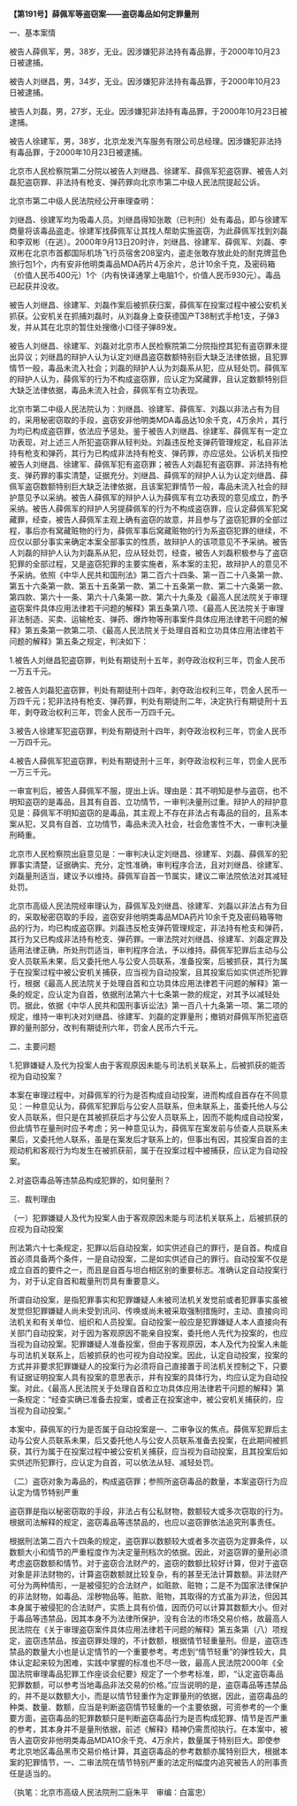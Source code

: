 **【第191号】薛佩军等盗窃案——盗窃毒品如何定罪量刑**

一、基本案情

被告人薛佩军，男，38岁，无业。因涉嫌犯非法持有毒品罪，于2000年10月23日被逮捕。

被告人刘继昌，男，34岁，无业。因涉嫌犯非法持有毒品罪，于2000年10月23日被逮捕。

被告人刘磊，男，27岁，无业。因涉嫌犯非法持有毒品罪，于2000年10月23日被逮捕。

被告人徐建军，男，38岁，北京龙发汽车服务有限公司总经理。因涉嫌犯非法持有毒品罪，于2000年10月23日被逮捕。

北京市人民检察院第二分院以被告人刘继昌、徐建军、薛佩军犯盗窃罪、被告人刘磊犯盗窃罪、非法持有枪支、弹药罪向北京市第二中级人民法院提起公诉。

北京市第二中级人民法院经公开审理查明：

刘继昌、徐建军均为吸毒人员。刘继昌得知张敢（已判刑）处有毒品，即与徐建军商量将该毒品盗走。徐建军找薛佩军让其找人帮助实施盗窃，为此薛佩军找到刘磊和李双彬（在逃）。2000年9月13日20时许，刘继昌、徐建军、薛佩军、刘磊、李双彬在北京市首都国际机场飞行员宿舍208室内，盗走张敢存放此处的耐克牌蓝色旅行包1个，内有安非他明类毒品MDA药片4万余片，总计10余千克，及密码箱（价值人民币400元）1个（内有快译通掌上电脑1个，价值人民币930元）。毒品已起获并没收。

被告人刘继昌、徐建军、刘磊作案后被抓获归案，薛佩军在投案过程中被公安机关抓获。公安机关在抓捕刘磊时，从刘磊身上查获德国产T38制式手枪1支，子弹3发，并从其在北京的暂住处搜缴小口径子弹89发。

被告人刘继昌、徐建军、刘磊对北京市人民检察院第二分院指控其犯有盗窃罪未提出异议；刘继昌的辩护人认为认定刘继昌盗窃数额特别巨大缺乏法律依据，且犯罪情节一般，毒品未流入社会；刘磊的辩护人认为刘磊系从犯，应从轻处罚。薛佩军的辩护人认为，薛佩军的行为不构成盗窃罪，应认定为窝藏罪，且认定数额特别巨大缺乏法律依据，毒品未流入社会，薛佩军有立功表现。

北京市第二中级人民法院认为：刘继昌、徐建军、薛佩军、刘磊以非法占有为目的，采用秘密窃取的手段，盗窃安非他明类MDA毒品达10余千克，4万余片，其行为均已构成盗窃罪，依法应予惩处。鉴于被告人刘继昌、徐建军、薛佩军有一定立功表现，对上述三人所犯盗窃罪从轻判处。刘磊违反枪支弹药管理规定，私自非法持有枪支和弹药，其行为已构成非法持有枪支、弹药罪，亦应惩处。公诉机关指控被告人刘继昌、徐建军、薛佩军犯有盗窃罪；被告人刘磊犯有盗窃罪、非法持有枪支、弹药罪的事实清楚，证据充分。刘继昌、薛佩军的辩护人认为认定刘继昌、薛佩军盗窃数额特别巨大缺乏法律依据，且该案犯罪情节一般，毒品未流入社会的辩护意见予以采纳。被告人薛佩军的辩护人认为薛佩军有立功表现的意见成立，酌予采纳。被告人薛佩军的辩护人另提薛佩军的行为不构成盗窃罪，应认定薛佩军犯窝藏罪，经查，被告人薛佩军主观上确有盗窃的故意，并且参与了盗窃犯罪的全部过程，事后亦有窝藏赃物的行为，薛佩军事后窝藏赃物的行为系盗窃犯罪的继续，不应仅以部分事实来确定本案全部事实的性质，故辩护人的该项意见不予采纳。被告人刘磊的辩护人认为刘磊系从犯，应从轻处罚，经查，被告人刘磊积极参与了盗窃犯罪的全部过程，又是盗窃犯罪的主要实施者，系本案的主犯，故辩护人的意见不予采纳。依照《中华人民共和国刑法》第二百六十四条、第一百二十八条第一款、第五十六条第一款、第五十五条第一款、第二十五条第一款、第二十六条第一款、第四款、第六十一条、第六十八条第一款、第六十九条及《最高人民法院关于审理盗窃案件具体应用法律若干问题的解释》第五条第八项、《最高人民法院关于审理非法制造、买卖、运输枪支、弹药、爆炸物等刑事案件具体应用法律若干问题的解释》第五条第一款第二项、《最高人民法院关于处理自首和立功具体应用法律若干问题的解释》第五条之规定，判决如下：

1.被告人刘继昌犯盗窃罪，判处有期徒刑十五年，剥夺政治权利三年，罚金人民币一万五千元。

2.被告人刘磊犯盗窃罪，判处有期徒刑十四年，剥夺政治权利三年，罚金人民币一万四千元；犯非法持有枪支、弹药罪，判处有期徒刑二年，决定执行有期徒刑十五年，剥夺政治权利三年，罚金人民币一万四千元。

3.被告人徐建军犯盗窃罪，判处有期徒刑十四年，剥夺政治权利三年，罚金人民币一万四千元。

4.被告人薛佩军犯盗窃罪，判处有期徒刑十三年，剥夺政治权利三年，罚金人民币一万三千元。

一审宣判后，被告人薛佩军不服，提出上诉。理由是：其不明知是参与盗窃，也不明知盗窃的是毒品，且其有自首、立功情节，一审判决量刑过重。辩护人的辩护意见是：薛佩军不明知盗窃的是毒品，其主观上不存在非法占有毒品的目的，且系本案从犯，又具有自首、立功情节，毒品未流入社会，社会危害性不大，一审判决量刑畸重。

北京市人民检察院出庭意见是：一审判决认定刘继昌、徐建军、刘磊、薛佩军的犯罪事实清楚，证据确实、充分，定性准确，审判程序合法，且对刘继昌、徐建军、刘磊量刑适当，建议予以维持。薛佩军自首一节属实，建议二审法院依法对其减轻处罚。

北京市高级人民法院经审理认为，薛佩军及刘继昌、徐建军、刘磊以非法占有为目的，采取秘密窃取的手段，盗窃安非他明类毒品MDA药片10余千克及密码箱等物品的行为，均已构成盗窃罪。刘磊违反枪支弹药管理规定，非法持有枪支和弹药，其行为又已构成非法持有枪支、弹药罪。一审法院对刘继昌、徐建军、刘磊定罪及适用法律正确，所处刑罚适当，审判程序合法，予以维持。薛佩军犯罪后主动与公安人员联系未果，后又委托他人与公安人员联系，准备投案，后被抓获，其行为属于在投案过程中被公安机关捕获，应当视为自动投案，且其投案后如实供述所犯罪行，根据《最高人民法院关于处理自首和立功具体应用法律若干问题的解释》第一条的规定，应认定为自首，依据刑法第六十七条第一款的规定，对其予以减轻处罚。据此，依据《中华人民共和国刑事诉讼法》第一百八十九条第一项、第二项的规定，维持一审判决对刘继昌、徐建军、刘磊的定罪量刑；撤销对薛佩军所犯盗窃罪的量刑部分，改判有期徒刑六年，罚金人民币六千元。

二、主要问题

1.犯罪嫌疑人及代为投案人由于客观原因未能与司法机关联系上，后被抓获的能否视为自动投案？

本案在审理过程中，对薛佩军的行为是否构成自动投案，进而构成自首存在不同意见：一种意见认为，薛佩军犯罪后与公安人员联系，但未联系上，虽委托他人与公安人员联系，但只是在其被抓获后才与公安人员联系上，因而不能构成自动投案，但此情节在量刑时应予考虑；另一种意见认为，薛佩军在案发前与侦查人员联系未果后，又委托他人联系，虽是在案发后才联系上的，但事出有因，其投案自首的主观动机和客观行为均发生在被抓获前，属于在投案过程中被捕获，应认定为自动投案。

2.对盗窃毒品等违禁品构成犯罪的，如何量刑？

三、裁判理由

（一）犯罪嫌疑人及代为投案人由于客观原因未能与司法机关联系上，后被抓获的应视为自动投案

刑法第六十七条规定，犯罪以后自动投案，如实供述自己的罪行，是自首。构成自首必须具备两个条件，一是自动投案，二是如实供述自己的罪行。自动投案不仅是成立自首的要件之一，而且是自首与坦白相区别的重要标志。准确认定自动投案行为，对于认定自首和裁量刑罚具有重要意义。

所谓自动投案，是指犯罪事实和犯罪嫌疑人未被司法机关发觉前或者犯罪事实虽被发觉但犯罪嫌疑人尚未受到讯问、传唤或尚未被采取强制措施时，主动、直接向司法机关和有关单位、组织和人员投案。自动投案一般应是犯罪嫌疑人本人直接向有关部门自动投案，对于因为客观原因不能亲自投案，委托他人先代为投案的，也应当视为自动投案。犯罪嫌疑人准备投案，但由于客观原因，本人及代为投案人未能与司法机关联系上，后被抓获的也可视为自动投案。因此，认定自动投案，投案的方式并非要求犯罪嫌疑人的投案行为必须将自己直接置于司法机关控制之下，只要有证据证明投案人具有投案的意思表示，并有投案的具体行为，均应认定为自动投案。对此，《最高人民法院关于处理自首和立功具体应用法律若干问题的解释》第一条规定：“经查实确已准备去投案，或者正在投案途中，被公安机关捕获的，应当视为自动投案。”

本案中，薛佩军的行为是否属于自动投案是一、二审争议的焦点。薛佩军犯罪后主动与公安人员联系未果，后又委托他人与公安人员联系准备去投案，在此期间被抓获，其行为属于在投案过程中被公安机关捕获，应当视为自动投案，且其投案后如实供述所犯罪行，应认定为自首，可以依法从轻、减轻处罚。

（二）盗窃对象为毒品的，构成盗窃罪；参照所盗窃毒品的数量，本案盗窃行为应认定为情节特别严重

盗窃罪是指以秘密窃取的手段，非法占有公私财物，数额较大或多次窃取的行为。根据司法解释的规定，盗窃毒品等违禁品的，也应以盗窃罪依法追究刑事责任。

根据刑法第二百六十四条的规定，盗窃罪以数额较大或者多次盗窃为定罪条件，以数额大小和情节的严重程度作为决定量刑档次的依据。因此，对盗窃罪的量刑必须考虑盗窃数额和情节。对于盗窃合法财产的，盗窃的数额比较好计算，但对于盗窃对象是非法财物的，计算盗窃数额就比较复杂，有的甚至无法计算数额。非法财产可分为两种情形，一是被侵犯的合法财产，如赃款、赃物；二是不为国家法律保护的非法财物，如毒品、淫秽物品等。赃款、赃物，其取得的方式虽为非法，但因其本身属于被侵犯的合法财产，实质上具有价值，因而仍可以计算其数额大小。但对于毒品等违禁品，因其本身不为法律所保护，没有合法的市场交易价格，故最高人民法院在《关于审理盗窃案件具体应用法律若干问题的解释》第五条第（八）项规定，盗窃违禁品，按盗窃罪处理的，不计数额，根据情节轻重量刑。但是，盗窃违禁品的数量大小也是认定情节的一个重要参考。考虑到“情节轻重”的弹性较大，具体认定起来较为困难，实践中掌握的标准也不尽一致，最高人民法院2000年《全国法院审理毒品犯罪工作座谈会纪要》规定了一个参考标准，即，“认定盗窃毒品犯罪数额，可以参考当地毒品非法交易的价格。”应当说明的是，盗窃毒品等违禁品的，并不是以数额大小，而是以情节轻重作为定罪量刑的依据，因此，盗窃毒品的种类、数量、数额，应当是判断盗窃情节轻重的一个主要依据，可资参考的一个重要方面，盗窃毒品的犯罪数额只是判断盗窃毒品行为是否构成犯罪、情节是否严重的参考，其本身并不是量刑依据，前述《解释》精神仍需贯彻执行。在本案中，被告人盗窃安非他明类毒品MDA1O余千克、4万余片，数量属于特别巨大。即使参考北京地区毒品黑市交易价格计算，其盗窃毒品的参考数额亦属特别巨大，根据本案的犯罪情节，一、二审法院在情节特别严重的法定刑幅度内追究被告人的刑事责任是适当的。

（执笔：北京市高级人民法院刑二庭朱平　审编：白富忠）